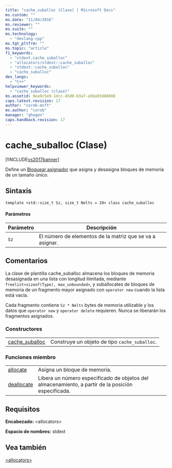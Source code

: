 ```yaml
---
title: "cache_suballoc (Clase) | Microsoft Docs"
ms.custom: ""
ms.date: "11/04/2016"
ms.reviewer: ""
ms.suite: ""
ms.technology: 
  - "devlang-cpp"
ms.tgt_pltfrm: ""
ms.topic: "article"
f1_keywords: 
  - "stdext.cache_suballoc"
  - "allocators/stdext::cache_suballoc"
  - "stdext::cache_suballoc"
  - "cache_suballoc"
dev_langs: 
  - "C++"
helpviewer_keywords: 
  - "cache_suballoc (clase)"
ms.assetid: 9ea9c5e9-1dcc-45d0-b3a7-a56a93d88898
caps.latest.revision: 17
author: "corob-msft"
ms.author: "corob"
manager: "ghogen"
caps.handback.revision: 17
---
```

# cache_suballoc (Clase)
[!INCLUDE[vs2017banner](../assembler/inline/includes/vs2017banner.md)]

Define un [Bloquear asignador](../standard-library/allocators-header.md) que asigna y desasigna bloques de memoria de un tamaño único.  
  
## Sintaxis  
  
```  
template <std::size_t Sz, size_t Nelts = 20> class cache_suballoc  
```  
  
#### Parámetros  
  
|Parámetro|Descripción|  
|---------------|-----------------|  
|`Sz`|El número de elementos de la matriz que se va a asignar.|  
  
## Comentarios  
 La clase de plantilla cache\_suballoc almacena los bloques de memoria desasignada en una lista con longitud ilimitada, mediante `freelist<sizeof(Type), max_unbounded>`, y suballocates de bloques de memoria de un fragmento mayor asignado con `operator new` cuando la lista está vacía.  
  
 Cada fragmento contiene `Sz * Nelts` bytes de memoria utilizable y los datos que `operator new` y `operator delete` requieren. Nunca se liberarán los fragmentos asignados.  
  
### Constructores  
  
|||  
|-|-|  
|[cache\_suballoc](../Topic/cache_suballoc::cache_suballoc.md)|Construye un objeto de tipo `cache_suballoc`.|  
  
### Funciones miembro  
  
|||  
|-|-|  
|[allocate](../Topic/cache_suballoc::allocate.md)|Asigna un bloque de memoria.|  
|[deallocate](../Topic/cache_suballoc::deallocate.md)|Libera un número especificado de objetos del almacenamiento, a partir de la posición especificada.|  
  
## Requisitos  
 **Encabezado:** \<allocators\>  
  
 **Espacio de nombres:** stdext  
  
## Vea también  
 [\<allocators\>](../standard-library/allocators-header.md)